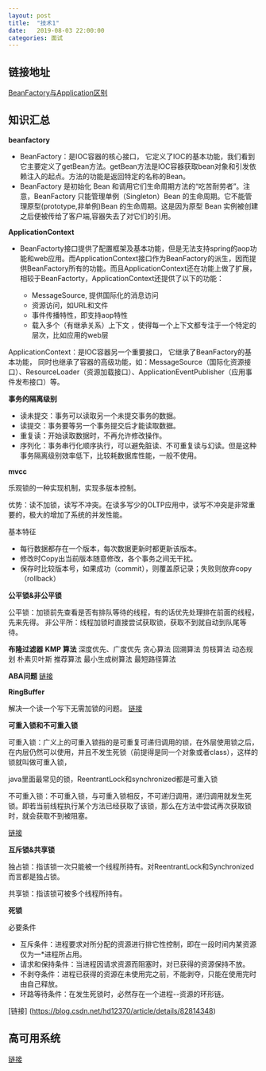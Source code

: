 ```yaml
---
layout: post
title:  "技术1"
date:   2019-08-03 22:00:00
categories: 面试
---
```


 ## 链接地址
[BeanFactory与Application区别](https://www.cnblogs.com/xiaoxi/p/5846416.html)

 ## 知识汇总
 

 **beanfactory**

* BeanFactory：是IOC容器的核心接口， 它定义了IOC的基本功能，我们看到它主要定义了getBean方法。getBean方法是IOC容器获取bean对象和引发依赖注入的起点。方法的功能是返回特定的名称的Bean。
* BeanFactory 是初始化 Bean 和调用它们生命周期方法的“吃苦耐劳者”。注意，BeanFactory 只能管理单例（Singleton）Bean 的生命周期。它不能管理原型(prototype,非单例)Bean 的生命周期。这是因为原型 Bean 实例被创建之后便被传给了客户端,容器失去了对它们的引用。

**ApplicationContext**

* BeanFactorty接口提供了配置框架及基本功能，但是无法支持spring的aop功能和web应用。而ApplicationContext接口作为BeanFactory的派生，因而提供BeanFactory所有的功能。而且ApplicationContext还在功能上做了扩展，相较于BeanFactorty，ApplicationContext还提供了以下的功能： 

    * MessageSource, 提供国际化的消息访问  
    * 资源访问，如URL和文件  
    * 事件传播特性，即支持aop特性
    * 载入多个（有继承关系）上下文 ，使得每一个上下文都专注于一个特定的层次，比如应用的web层 

ApplicationContext：是IOC容器另一个重要接口， 它继承了BeanFactory的基本功能， 同时也继承了容器的高级功能，如：MessageSource（国际化资源接口）、ResourceLoader（资源加载接口）、ApplicationEventPublisher（应用事件发布接口）等。

**事务的隔离级别**

* 读未提交：事务可以读取另一个未提交事务的数据。
* 读提交：事务要等另一个事务提交后才能读取数据。
* 重复读：开始读取数据时，不再允许修改操作。
* 序列化：事务串行化顺序执行，可以避免脏读、不可重复读与幻读。但是这种事务隔离级别效率低下，比较耗数据库性能，一般不使用。

**mvcc**

乐观锁的一种实现机制，实现多版本控制。

优势：读不加锁，读写不冲突。在读多写少的OLTP应用中，读写不冲突是非常重要的，极大的增加了系统的并发性能。

基本特征

* 每行数据都存在一个版本，每次数据更新时都更新该版本。
* 修改时Copy出当前版本随意修改，各个事务之间无干扰。
* 保存时比较版本号，如果成功（commit），则覆盖原记录；失败则放弃copy（rollback）

**公平锁&非公平锁**

公平锁：加锁前先查看是否有排队等待的线程，有的话优先处理排在前面的线程，先来先得。
非公平所：线程加锁时直接尝试获取锁，获取不到就自动到队尾等待。

**布隆过滤器**
**KMP 算法**
深度优先、广度优先
贪心算法
回溯算法
剪枝算法
动态规划
朴素贝叶斯
推荐算法
最小生成树算法
最短路径算法

**ABA问题**
[链接](https://www.jianshu.com/p/72d02353dc7e)

**RingBuffer**

解决一个读一个写下无需加锁的问题。
[链接](https://blog.csdn.net/jkqwd1222/article/details/82194305)

**可重入锁和不可重入锁**

可重入锁：广义上的可重入锁指的是可重复可递归调用的锁，在外层使用锁之后，在内层仍然可以使用，并且不发生死锁（前提得是同一个对象或者class），这样的锁就叫做可重入锁，

java里面最常见的锁，ReentrantLock和synchronized都是可重入锁

不可重入锁：不可重入锁，与可重入锁相反，不可递归调用，递归调用就发生死锁。即若当前线程执行某个方法已经获取了该锁，那么在方法中尝试再次获取锁时，就会获取不到被阻塞。

[链接](https://blog.csdn.net/w178191520/article/details/86563603)

**互斥锁&共享锁**

独占锁：指该锁一次只能被一个线程所持有。对ReentrantLock和Synchronized而言都是独占锁。

共享锁：指该锁可被多个线程所持有。

**死锁**

必要条件

* 互斥条件：进程要求对所分配的资源进行排它性控制，即在一段时间内某资源仅为一*进程所占用。
* 请求和保持条件：当进程因请求资源而阻塞时，对已获得的资源保持不放。
* 不剥夺条件：进程已获得的资源在未使用完之前，不能剥夺，只能在使用完时由自己释放。
* 环路等待条件：在发生死锁时，必然存在一个进程--资源的环形链。

[链接] (https://blog.csdn.net/hd12370/article/details/82814348)

## 高可用系统


[链接](https://blog.csdn.net/hustspy1990/article/details/78008324)